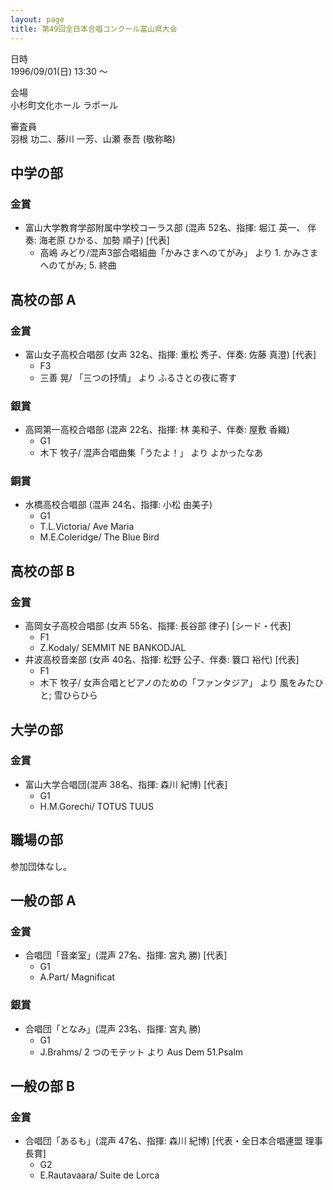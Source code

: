 ```yaml
---
layout: page
title: 第49回全日本合唱コンクール富山県大会
---
```

 日時  
1996/09/01(日) 13:30 〜

 会場  
小杉町文化ホール ラポール

 審査員  
羽根 功二、藤川 一芳、山瀬 泰吾 (敬称略)

中学の部
--------

### 金賞

-   富山大学教育学部附属中学校コーラス部 (混声 52名、指揮: 堀江 英一、 伴奏: 海老原 ひかる、加勢 順子) \[代表\]
    -   高嶋 みどり/混声3部合唱組曲「かみさまへのてがみ」 より 1. かみさまへのてがみ; 5. 終曲

高校の部 A
----------

### 金賞

-   富山女子高校合唱部 (女声 32名、指揮: 重松 秀子、伴奏: 佐藤 真澄) \[代表\]
    -   F3
    -   三善 晃/ 「三つの抒情」 より ふるさとの夜に寄す

### 銀賞

-   高岡第一高校合唱部 (混声 22名、指揮: 林 美和子、伴奏: 屋敷 香織)
    -   G1
    -   木下 牧子/ 混声合唱曲集「うたよ！」 より よかったなあ

### 銅賞

-   水橋高校合唱部 (混声 24名、指揮: 小松 由美子)
    -   G1
    -   T.L.Victoria/ Ave Maria
    -   M.E.Coleridge/ The Blue Bird

高校の部 B
----------

### 金賞

-   高岡女子高校合唱部 (女声 55名、指揮: 長谷部 律子) \[シード・代表\]
    -   F1
    -   Z.Kodaly/ SEMMIT NE BANKODJAL
-   井波高校音楽部 (女声 40名、指揮: 松野 公子、伴奏: 簔口 裕代) \[代表\]
    -   F1
    -   木下 牧子/ 女声合唱とピアノのための「ファンタジア」 より 風をみたひと; 雪ひらひら

大学の部
--------

### 金賞

-   富山大学合唱団(混声 38名、指揮: 森川 紀博) \[代表\]
    -   G1
    -   H.M.Gorechi/ TOTUS TUUS

職場の部
--------

参加団体なし。

一般の部 A
----------

### 金賞

-   合唱団「音楽室」(混声 27名、指揮: 宮丸 勝) \[代表\]
    -   G1
    -   A.Part/ Magnificat

### 銀賞

-   合唱団「となみ」(混声 23名、指揮: 宮丸 勝)
    -   G1
    -   J.Brahms/ 2 つのモテット より Aus Dem 51.Psalm

一般の部 B
----------

### 金賞

-   合唱団「あるも」(混声 47名、指揮: 森川 紀博) \[代表・全日本合唱連盟 理事長賞\]
    -   G2
    -   E.Rautavaara/ Suite de Lorca
